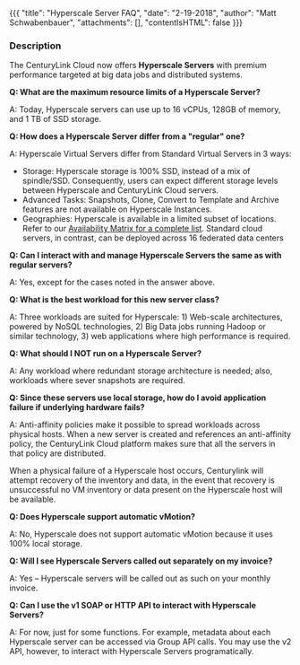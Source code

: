 {{{
  "title": "Hyperscale Server FAQ",
  "date": "2-19-2018",
  "author": "Matt Schwabenbauer",
  "attachments": [],
  "contentIsHTML": false
}}}

### Description
The CenturyLink Cloud now offers **Hyperscale Servers** with premium performance targeted at big data jobs and distributed systems.

**Q: What are the maximum resource limits of a Hyperscale Server?**

A: Today, Hyperscale servers can use up to 16 vCPUs, 128GB of memory, and 1 TB of SSD storage.</p>

**Q: How does a Hyperscale Server differ from a "regular" one?**

A: Hyperscale Virtual Servers differ from Standard Virtual Servers in 3 ways:

* Storage: Hyperscale storage is 100% SSD, instead of a mix of spindle/SSD. Consequently, users can expect different storage levels between Hyperscale and CenturyLink Cloud servers.
* Advanced Tasks: Snapshots, Clone, Convert to Template and Archive features are not available on Hyperscale Instances.
* Geographies: Hyperscale is available in a limited subset of locations. Refer to our [Availability Matrix for a complete list](../General/CenturyLinkCloud/centuryLink-cloud-feature-availability-matrix.md). Standard cloud servers, in contrast, can be deployed across 16 federated data centers

**Q: Can I interact with and manage Hyperscale Servers the same as with regular servers?**

A: Yes, except for the cases noted in the answer above.

**Q: What is the best workload for this new server class?**

A: Three workloads are suited for Hyperscale: 1) Web-scale architectures, powered by NoSQL technologies, 2) Big Data jobs running Hadoop or similar technology, 3) web applications where high performance is required.

**Q: What should I NOT run on a Hyperscale Server?**

A: Any workload where redundant storage architecture is needed; also, workloads where sever snapshots are required.

**Q: Since these servers use local storage, how do I avoid application failure if underlying hardware fails?**

A: Anti-affinity policies make it possible to spread workloads across physical hosts. When a new server is created and references an anti-affinity policy, the CenturyLink Cloud platform makes sure that all the servers in that policy are distributed.

When a physical failure of a Hyperscale host occurs, Centurylink will attempt recovery of the inventory and data, in the event that recovery is unsuccessful no VM inventory or data present on the Hyperscale host will be available.

**Q: Does Hyperscale support automatic vMotion?**

A: No, Hyperscale does not support automatic vMotion because it uses 100% local storage.

**Q: Will I see Hyperscale Servers called out separately on my invoice?**

A: Yes – Hyperscale servers will be called out as such on your monthly invoice.

**Q: Can I use the v1 SOAP or HTTP API to interact with Hyperscale Servers?**

A: For now, just for some functions. For example, metadata about each Hyperscale server can be accessed via Group API calls. You may use the v2 API, however, to interact with Hyperscale Servers programatically.

